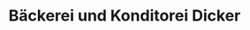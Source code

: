 ---
title: "Bäckerei und Konditorei Dicker"
url: /edenkoben/baeckerei-und-konditorei-dicker/
shop: Bäckerei
---